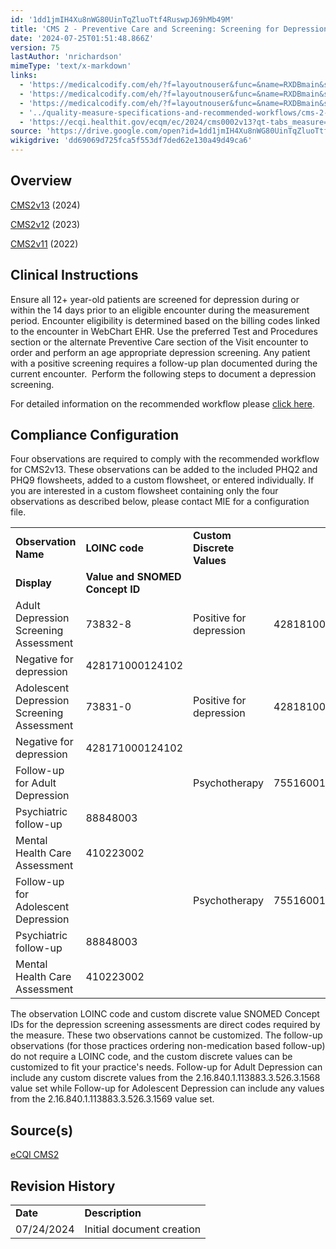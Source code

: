 ```yaml
---
id: '1dd1jmIH4Xu8nWG80UinTqZluoTtf4RuswpJ69hMb49M'
title: 'CMS 2 - Preventive Care and Screening: Screening for Depression and Follow-up Plan Configuration'
date: '2024-07-25T01:51:48.866Z'
version: 75
lastAuthor: 'nrichardson'
mimeType: 'text/x-markdown'
links:
  - 'https://medicalcodify.com/eh/?f=layoutnouser&func=&name=RXDBmain&showresult=CMS2v13&showresulttype=Measure&module=&tabmodule=&searchterm=cms2'
  - 'https://medicalcodify.com/eh/?f=layoutnouser&func=&name=RXDBmain&showresult=CMS2v12&showresulttype=Measure&module=&tabmodule=&searchterm=cms2'
  - 'https://medicalcodify.com/eh/?f=layoutnouser&func=&name=RXDBmain&showresult=CMS2v11&showresulttype=Measure&module=&tabmodule=&searchterm=cms2'
  - '../quality-measure-specifications-and-recommended-workflows/cms-2-preventive-care-and-screening-screening-for-depression-and-follow-up-plan-workflow.md'
  - 'https://ecqi.healthit.gov/ecqm/ec/2024/cms0002v13?qt-tabs_measure=measure-information'
source: 'https://drive.google.com/open?id=1dd1jmIH4Xu8nWG80UinTqZluoTtf4RuswpJ69hMb49M'
wikigdrive: 'dd69069d725fca5f553df7ded62e130a49d49ca6'
---
```

## Overview

[CMS2v13](https://medicalcodify.com/eh/?f=layoutnouser&func=&name=RXDBmain&showresult=CMS2v13&showresulttype=Measure&module=&tabmodule=&searchterm=cms2) (2024)

[CMS2v12](https://medicalcodify.com/eh/?f=layoutnouser&func=&name=RXDBmain&showresult=CMS2v12&showresulttype=Measure&module=&tabmodule=&searchterm=cms2) (2023)

[CMS2v11](https://medicalcodify.com/eh/?f=layoutnouser&func=&name=RXDBmain&showresult=CMS2v11&showresulttype=Measure&module=&tabmodule=&searchterm=cms2) (2022)

## Clinical Instructions

Ensure all 12+ year-old patients are screened for depression during or within the 14 days prior to an eligible encounter during the measurement period.  Encounter eligibility is determined based on the billing codes linked to the encounter in WebChart EHR.  Use the preferred Test and Procedures section or the alternate Preventive Care section of the Visit encounter to order and perform an age appropriate depression screening.  Any patient with a positive screening requires a follow-up plan documented during the current encounter.  Perform the following steps to document a depression screening.

For detailed information on the recommended workflow please [click here](../quality-measure-specifications-and-recommended-workflows/cms-2-preventive-care-and-screening-screening-for-depression-and-follow-up-plan-workflow.md).

## Compliance Configuration

Four observations are required to comply with the recommended workflow for CMS2v13.  These observations can be added to the included PHQ2 and PHQ9 flowsheets, added to a custom flowsheet, or entered individually.  If you are interested in a custom flowsheet containing only the four observations as described below, please contact MIE for a configuration file.

<table>
<tr>
<td><strong>Observation Name</strong></td>
<td><strong>LOINC code</strong></td>
<td><strong>Custom Discrete Values</strong></td>
</tr>
<tr>
<td><strong>Display</strong></td>
<td><strong>Value and SNOMED Concept ID</strong></td>
</tr>
<tr>
<td>Adult Depression Screening Assessment</td>
<td>73832-8</td>
<td>Positive for depression</td>
<td>428181000124104</td>
</tr>
<tr>
<td>Negative for depression</td>
<td>428171000124102</td>
</tr>
<tr>
<td>Adolescent Depression Screening Assessment</td>
<td>73831-0</td>
<td>Positive for depression</td>
<td>428181000124104</td>
</tr>
<tr>
<td>Negative for depression</td>
<td>428171000124102</td>
</tr>
<tr>
<td>Follow-up for Adult Depression</td>
<td></td>
<td>Psychotherapy</td>
<td>75516001</td>
</tr>
<tr>
<td>Psychiatric follow-up</td>
<td>88848003</td>
</tr>
<tr>
<td>Mental Health Care Assessment</td>
<td>410223002</td>
</tr>
<tr>
<td>Follow-up for Adolescent Depression</td>
<td></td>
<td>Psychotherapy</td>
<td>75516001</td>
</tr>
<tr>
<td>Psychiatric follow-up</td>
<td>88848003</td>
</tr>
<tr>
<td>Mental Health Care Assessment</td>
<td>410223002</td>
</tr>
</table>

The observation LOINC code and custom discrete value SNOMED Concept IDs for the depression screening assessments are direct codes required by the measure.  These two observations cannot be customized.  The follow-up observations (for those practices ordering non-medication based follow-up) do not require a LOINC code, and the custom discrete values can be customized to fit your practice's needs.  Follow-up for Adult Depression can include any custom discrete values from the 2.16.840.1.113883.3.526.3.1568 value set while Follow-up for Adolescent Depression can include any values from the 2.16.840.1.113883.3.526.3.1569 value set.

## Source(s)

[eCQI CMS2](https://ecqi.healthit.gov/ecqm/ec/2024/cms0002v13?qt-tabs_measure=measure-information)

## Revision History

<table>
<tr>
<td><strong>Date</strong></td>
<td><strong>Description</strong></td>
</tr>
<tr>
<td>07/24/2024</td>
<td>Initial document creation</td>
</tr>
</table>
